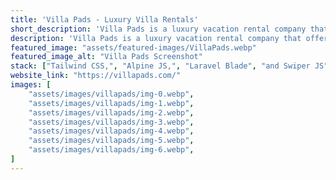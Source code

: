 ```yaml
---
title: 'Villa Pads - Luxury Villa Rentals'
short_description: 'Villa Pads is a luxury vacation rental company that offers a curated collection of luxurious villa rentals.'
description: 'Villa Pads is a luxury vacation rental company that offers a curated collection of luxurious villa rentals with guaranteed 5-star hospitality and 24/7 concierge services.'
featured_image: "assets/featured-images/VillaPads.webp"
featured_image_alt: "Villa Pads Screenshot"
stack: ["Tailwind CSS,", "Alpine JS,", "Laravel Blade", "and Swiper JS"]
website_link: "https://villapads.com/"
images: [
    "assets/images/villapads/img-0.webp",
    "assets/images/villapads/img-1.webp",
    "assets/images/villapads/img-2.webp",
    "assets/images/villapads/img-3.webp",
    "assets/images/villapads/img-4.webp",
    "assets/images/villapads/img-5.webp",    
    "assets/images/villapads/img-6.webp",     
]
---
```


